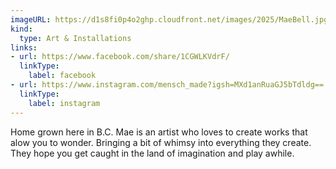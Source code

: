 ```yaml
---
imageURL: https://d1s8fi0p4o2ghp.cloudfront.net/images/2025/MaeBell.jpg
kind:
  type: Art & Installations
links:
- url: https://www.facebook.com/share/1CGWLKVdrF/
  linkType:
    label: facebook
- url: https://www.instagram.com/mensch_made?igsh=MXd1anRuaGJ5bTdldg==
  linkType:
    label: instagram
---
```

Home grown here in B.C.
Mae is an artist who loves to create works that alow you to wonder.
Bringing a bit of whimsy into everything they create.
They hope you get caught in the land of imagination and play awhile.